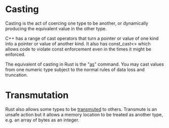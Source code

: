 # Casting

Casting is the act of coercing one type to be another, or dynamically producing the equivalent value in the other type.

C++ has a range of cast operators that turn a pointer or value of one kind into a pointer or value of another kind. It also has const_cast<> which allows code to violate const enforcement even in the times it might be enforced.

The equivalent of casting in Rust is the "[as](https://doc.rust-lang.org/book/casting-between-types.html#as)" command. You may cast values from one numeric type subject to the normal rules of data loss and truncation.

# Transmutation

Rust also allows some types to be [transmuted](https://doc.rust-lang.org/book/casting-between-types.html#transmute) to others. Transmute is an unsafe action but it allows a memory location to be treated as another type, e.g. an array of bytes as an integer.
